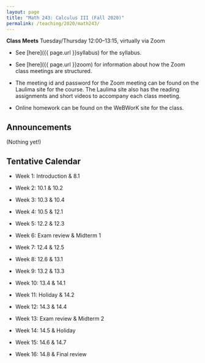 ```yaml
---
layout: page
title: "Math 243: Calculus III (Fall 2020)"
permalink: /teaching/2020/math243/
---
```


**Class Meets** Tuesday/Thursday 12:00–13:15, virtually via Zoom

* See [here]({{ page.url }}syllabus) for the syllabus. 

* See [here]({{ page.url }}zoom) for information about how the Zoom class meetings are structured. 

* The meeting id and password for the Zoom meeting can be found on the Laulima site for the course. The Laulima site also has the reading assignments and short videos to accompany each class meeting.

* Online homework can be found on the WeBWorK site for the class.

Announcements
-------------

(Nothing yet!)

Tentative Calendar
---------

* Week 1: Introduction & 8.1 

* Week 2: 10.1 & 10.2

* Week 3: 10.3 & 10.4

* Week 4: 10.5 & 12.1

* Week 5: 12.2 & 12.3

* Week 6: Exam review & Midterm 1

* Week 7: 12.4 & 12.5

* Week 8: 12.6 & 13.1

* Week 9: 13.2 & 13.3

* Week 10: 13.4 & 14.1

* Week 11: Holiday & 14.2

* Week 12: 14.3 & 14.4

* Week 13: Exam review & Midterm 2

* Week 14: 14.5 & Holiday

* Week 15: 14.6 & 14.7

* Week 16: 14.8 & Final review




